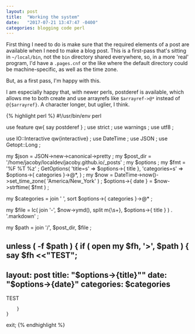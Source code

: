 ```yaml
---
layout: post
title:  "Working the system"
date:   "2017-07-21 13:47:47 -0400"
categories: blogging code perl
---
```


First thing I need to do is make sure that the required elements of a post are available when I need to make a blog post. This is a first-pass that's sitting in `~/local/bin`, not the `bin` directory shared everywhere, so, in a more 'real' program, I'd have a `.pages.cnf` or the like where the default directory could be machine-specific, as well as the time zone.

But, as a first pass, I'm happy with this.

I am especially happy that, with newer perls, postderef is available, which allows me to both create and use arrayrefs like `$arrayref->@*` instead of `@{$arrayref}`. A character longer, but uglier, I think.

{% highlight perl %}
#!/usr/bin/env perl

use feature qw{ say postderef } ;
use strict ;
use warnings ;
use utf8 ;

use IO::Interactive qw{interactive} ;
use DateTime ;
use JSON ;
use Getopt::Long ;

my $json     = JSON->new->canonical->pretty ;
my $post_dir = '/home/jacoby/localdev/jacoby.github.io/_posts' ;
my $options ;
my $fmt = '%F %T %z' ;
GetOptions(
    'title=s'      => \$options->{ title },
    'categories=s' => \$options->{ categories }->@*,
    ) ;
my $now = DateTime->now()->set_time_zone( 'America/New_York' ) ;
$options->{ date } = $now->strftime( $fmt ) ;

my $categories = join ' ', sort $options->{ categories }->@* ;

my $file = lc( join '-', $now->ymd(), split m{\s+}, $options->{ title } ) . '.markdown' ;

my $path = join '/', $post_dir, $file ;

unless ( -f $path ) {
    if ( open my $fh, '>', $path ) {
        say $fh <<"TEST";
---
layout: post
title:  "$options->{title}""
date:   "$options->{date}"
categories: $categories
---

TEST

        }
    }
exit; 
{% endhighlight %}

